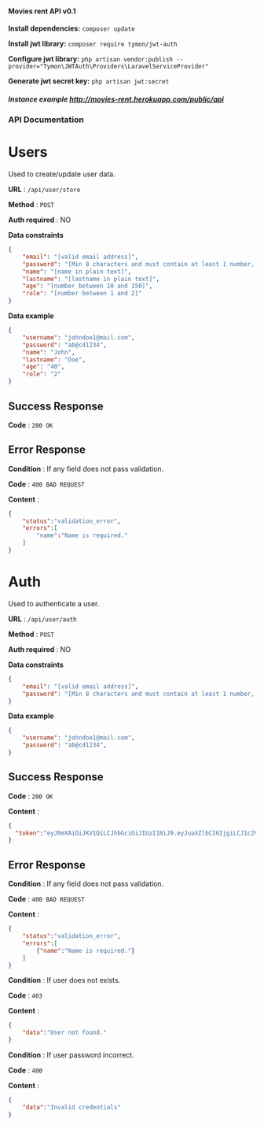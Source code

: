 #### Movies rent API v0.1

**Install dependencies:** `composer update`

**Install jwt library:** `composer require tymon/jwt-auth`

**Configure jwt library:** `php artisan vendor:publish --provider="Tymon\JWTAuth\Providers\LaravelServiceProvider"`

**Generate jwt secret key:** `php artisan jwt:secret`

##### **Instance example** http://movies-rent.herokuapp.com/public/api


### API Documentation
# Users
Used to create/update user data.

**URL** : `/api/user/store`

**Method** : `POST`

**Auth required** : NO

**Data constraints**
```json
{
    "email": "[valid email address]",
    "password": "[Min 8 characters and must contain at least 1 number, 1 symbol]",
    "name": "[name in plain text]",
    "lastname": "[lastname in plain text]",
    "age": "[number between 10 and 150]",
    "role": "[number between 1 and 2]"
}
```
**Data example**
```json
{
    "username": "johndoe1@mail.com",
    "password": "ab@cd1234",
    "name": "John",
    "lastname": "Doe",
    "age": "40",
    "role": "2"    
}
```
## Success Response
**Code** : `200 OK`

## Error Response
**Condition** : If any field does not pass validation.

**Code** : `400 BAD REQUEST`

**Content** :
```json
{
    "status":"validation_error",
    "errors":[
        "name":"Name is required."
    ]
}
```
# Auth
Used to authenticate a user.

**URL** : `/api/user/auth`

**Method** : `POST`

**Auth required** : NO

**Data constraints**
```json
{
    "email": "[valid email address]",
    "password": "[Min 8 characters and must contain at least 1 number, 1 symbol]",
}
```
**Data example**
```json
{
    "username": "johndoe1@mail.com",
    "password": "ab@cd1234", 
}
```
## Success Response
**Code** : `200 OK`

**Content** :
```json
{
  "token":"eyJ0eXAiOiJKV1QiLCJhbGciOiJIUzI1NiJ9.eyJuaXZlbCI6IjgiLCJ1c2VyIjo5MiwidXNlcm5hbWUiOiJkZXZfIiwiZnVsbG5hbWUiOiJEZXZfUHJ1ZWJhcyI"
}
```

## Error Response
**Condition** : If any field does not pass validation.

**Code** : `400 BAD REQUEST`

**Content** :
```json
{
    "status":"validation_error",
    "errors":[
        {"name":"Name is required."}
    ]
}
```

**Condition** : If user does not exists.

**Code** : `403`

**Content** :
```json
{
    "data":"User not found."
}
```

**Condition** : If user password incorrect.

**Code** : `400`

**Content** :
```json
{
    "data":"Invalid credentials"
}
```


